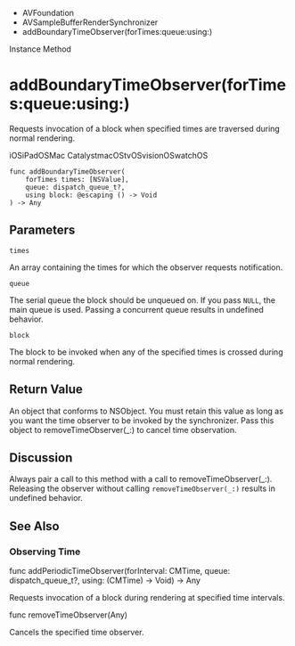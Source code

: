 

- AVFoundation
- AVSampleBufferRenderSynchronizer
-  addBoundaryTimeObserver(forTimes:queue:using:) 

Instance Method

# addBoundaryTimeObserver(forTimes:queue:using:)

Requests invocation of a block when specified times are traversed during normal rendering.

iOSiPadOSMac CatalystmacOStvOSvisionOSwatchOS

``` source
func addBoundaryTimeObserver(
    forTimes times: [NSValue],
    queue: dispatch_queue_t?,
    using block: @escaping () -> Void
) -> Any
```

## Parameters 

`times`  

An array containing the times for which the observer requests notification.

`queue`  

The serial queue the block should be unqueued on. If you pass `NULL`, the main queue is used. Passing a concurrent queue results in undefined behavior.

`block`  

The block to be invoked when any of the specified times is crossed during normal rendering.

## Return Value

An object that conforms to NSObject. You must retain this value as long as you want the time observer to be invoked by the synchronizer. Pass this object to removeTimeObserver(_:) to cancel time observation.

## Discussion

Always pair a call to this method with a call to removeTimeObserver(_:). Releasing the observer without calling `removeTimeObserver(_:)` results in undefined behavior.

## See Also

### Observing Time

func addPeriodicTimeObserver(forInterval: CMTime, queue: dispatch_queue_t?, using: (CMTime) -> Void) -> Any

Requests invocation of a block during rendering at specified time intervals.

func removeTimeObserver(Any)

Cancels the specified time observer.

